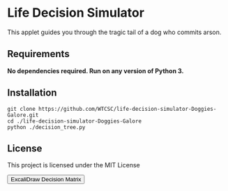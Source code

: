 # Life Decision Simulator

This applet guides you through the tragic tail of a dog who commits arson. 

## Requirements
**No dependencies required. Run on any version of Python 3.**

## Installation

```
git clone https://github.com/WTCSC/life-decision-simulator-Doggies-Galore.git
cd ./life-decision-simulator-Doggies-Galore
python ./decision_tree.py
```

## License

This project is licensed under the MIT License



<a href="https://excalidraw.com/#json=Ceg5XiS_H5It_jf718XvQ,uuuz7KyzCY_ur5SK-VinxQ">
  <button>ExcaliDraw Decision Matrix</button>
</a>

